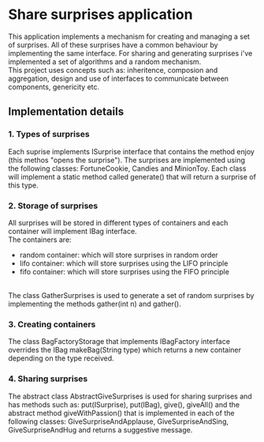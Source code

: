 # Share surprises application

This application implements a mechanism for creating and managing a set of surprises. All of these surprises have a common behaviour by implementing the same interface.
 For sharing and generating surprises i've implemented a set of algorithms and a random mechanism. <br />
 This project uses concepts such as: inheritence, composion and aggregation, 
  design and use of interfaces to communicate between components, genericity etc.
  
  ## Implementation details
  
  ### 1. Types of surprises
  Each suprise implements ISurprise interface that contains the method enjoy (this methos "opens the surprise"). The surprises are implemented using the following classes: 
  FortuneCookie, Candies and MinionToy. Each class will implement a static method called generate() that will return a surprise of this type.
  
  ### 2. Storage of surprises
  All surprises will be stored in different types of containers and each container will implement IBag interface.
  <br /> The containers are:
  - random container: which will store surprises in random order
  - lifo container: which will store surprises using the LIFO principle 
  - fifo container: which will store surprises using the FIFO principle
  
  <br />  The class GatherSurprises is used to generate a set of random surprises by implementing the methods gather(int n) and gather().
  
  ### 3. Creating containers
  The class BagFactoryStorage that implements IBagFactory interface overrides the IBag makeBag(String type) which returns a new container depending on the type received.
  
  ### 4. Sharing surprises
  The abstract class AbstractGiveSurprises is used for sharing surprises and has methods such as: put(ISurprise), put(IBag), give(), giveAll() and the abstract method 
  giveWithPassion() that is implemented in each of the following classes: GiveSurpriseAndApplause, GiveSurpriseAndSing, GiveSurpriseAndHug and returns a suggestive message.
